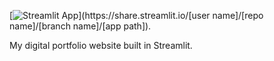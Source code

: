 [![Streamlit App](https://static.streamlit.io/badges/st...)](https://share.streamlit.io/[user name]/[repo name]/[branch name]/[app path]). 

My digital portfolio website built in Streamlit.
